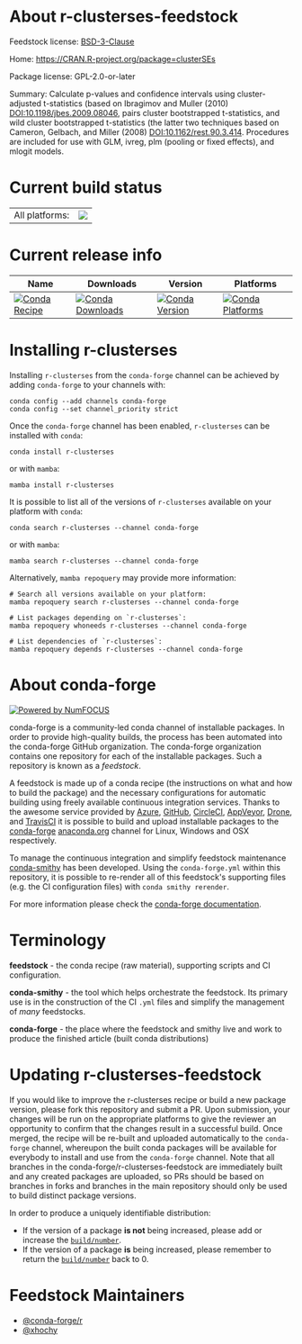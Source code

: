 About r-clusterses-feedstock
============================

Feedstock license: [BSD-3-Clause](https://github.com/conda-forge/r-clusterses-feedstock/blob/main/LICENSE.txt)

Home: https://CRAN.R-project.org/package=clusterSEs

Package license: GPL-2.0-or-later

Summary: Calculate p-values and confidence intervals using cluster-adjusted t-statistics (based on Ibragimov and Muller (2010) <DOI:10.1198/jbes.2009.08046>, pairs cluster bootstrapped t-statistics, and wild cluster bootstrapped t-statistics (the latter two techniques based on Cameron, Gelbach, and Miller (2008) <DOI:10.1162/rest.90.3.414>. Procedures are included for use with GLM, ivreg, plm (pooling or fixed effects), and mlogit models.

Current build status
====================


<table><tr><td>All platforms:</td>
    <td>
      <a href="https://dev.azure.com/conda-forge/feedstock-builds/_build/latest?definitionId=7158&branchName=main">
        <img src="https://dev.azure.com/conda-forge/feedstock-builds/_apis/build/status/r-clusterses-feedstock?branchName=main">
      </a>
    </td>
  </tr>
</table>

Current release info
====================

| Name | Downloads | Version | Platforms |
| --- | --- | --- | --- |
| [![Conda Recipe](https://img.shields.io/badge/recipe-r--clusterses-green.svg)](https://anaconda.org/conda-forge/r-clusterses) | [![Conda Downloads](https://img.shields.io/conda/dn/conda-forge/r-clusterses.svg)](https://anaconda.org/conda-forge/r-clusterses) | [![Conda Version](https://img.shields.io/conda/vn/conda-forge/r-clusterses.svg)](https://anaconda.org/conda-forge/r-clusterses) | [![Conda Platforms](https://img.shields.io/conda/pn/conda-forge/r-clusterses.svg)](https://anaconda.org/conda-forge/r-clusterses) |

Installing r-clusterses
=======================

Installing `r-clusterses` from the `conda-forge` channel can be achieved by adding `conda-forge` to your channels with:

```
conda config --add channels conda-forge
conda config --set channel_priority strict
```

Once the `conda-forge` channel has been enabled, `r-clusterses` can be installed with `conda`:

```
conda install r-clusterses
```

or with `mamba`:

```
mamba install r-clusterses
```

It is possible to list all of the versions of `r-clusterses` available on your platform with `conda`:

```
conda search r-clusterses --channel conda-forge
```

or with `mamba`:

```
mamba search r-clusterses --channel conda-forge
```

Alternatively, `mamba repoquery` may provide more information:

```
# Search all versions available on your platform:
mamba repoquery search r-clusterses --channel conda-forge

# List packages depending on `r-clusterses`:
mamba repoquery whoneeds r-clusterses --channel conda-forge

# List dependencies of `r-clusterses`:
mamba repoquery depends r-clusterses --channel conda-forge
```


About conda-forge
=================

[![Powered by
NumFOCUS](https://img.shields.io/badge/powered%20by-NumFOCUS-orange.svg?style=flat&colorA=E1523D&colorB=007D8A)](https://numfocus.org)

conda-forge is a community-led conda channel of installable packages.
In order to provide high-quality builds, the process has been automated into the
conda-forge GitHub organization. The conda-forge organization contains one repository
for each of the installable packages. Such a repository is known as a *feedstock*.

A feedstock is made up of a conda recipe (the instructions on what and how to build
the package) and the necessary configurations for automatic building using freely
available continuous integration services. Thanks to the awesome service provided by
[Azure](https://azure.microsoft.com/en-us/services/devops/), [GitHub](https://github.com/),
[CircleCI](https://circleci.com/), [AppVeyor](https://www.appveyor.com/),
[Drone](https://cloud.drone.io/welcome), and [TravisCI](https://travis-ci.com/)
it is possible to build and upload installable packages to the
[conda-forge](https://anaconda.org/conda-forge) [anaconda.org](https://anaconda.org/)
channel for Linux, Windows and OSX respectively.

To manage the continuous integration and simplify feedstock maintenance
[conda-smithy](https://github.com/conda-forge/conda-smithy) has been developed.
Using the ``conda-forge.yml`` within this repository, it is possible to re-render all of
this feedstock's supporting files (e.g. the CI configuration files) with ``conda smithy rerender``.

For more information please check the [conda-forge documentation](https://conda-forge.org/docs/).

Terminology
===========

**feedstock** - the conda recipe (raw material), supporting scripts and CI configuration.

**conda-smithy** - the tool which helps orchestrate the feedstock.
                   Its primary use is in the construction of the CI ``.yml`` files
                   and simplify the management of *many* feedstocks.

**conda-forge** - the place where the feedstock and smithy live and work to
                  produce the finished article (built conda distributions)


Updating r-clusterses-feedstock
===============================

If you would like to improve the r-clusterses recipe or build a new
package version, please fork this repository and submit a PR. Upon submission,
your changes will be run on the appropriate platforms to give the reviewer an
opportunity to confirm that the changes result in a successful build. Once
merged, the recipe will be re-built and uploaded automatically to the
`conda-forge` channel, whereupon the built conda packages will be available for
everybody to install and use from the `conda-forge` channel.
Note that all branches in the conda-forge/r-clusterses-feedstock are
immediately built and any created packages are uploaded, so PRs should be based
on branches in forks and branches in the main repository should only be used to
build distinct package versions.

In order to produce a uniquely identifiable distribution:
 * If the version of a package **is not** being increased, please add or increase
   the [``build/number``](https://docs.conda.io/projects/conda-build/en/latest/resources/define-metadata.html#build-number-and-string).
 * If the version of a package **is** being increased, please remember to return
   the [``build/number``](https://docs.conda.io/projects/conda-build/en/latest/resources/define-metadata.html#build-number-and-string)
   back to 0.

Feedstock Maintainers
=====================

* [@conda-forge/r](https://github.com/orgs/conda-forge/teams/r/)
* [@xhochy](https://github.com/xhochy/)


